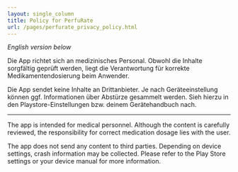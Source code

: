 ```yaml
---
layout: single_column
title: Policy for PerfuRate
url: /pages/perfurate_privacy_policy.html
---
```


*English version below*

Die App richtet sich an medizinisches Personal. Obwohl die Inhalte sorgfältig geprüft werden, liegt die Verantwortung für korrekte Medikamentendosierung beim Anwender.

Die App sendet keine Inhalte an Drittanbieter. Je nach Geräteeinstellung können ggf. Informationen über Abstürze gesammelt werden. Sieh hierzu in den Playstore-Einstellungen bzw. deinem Gerätehandbuch nach.

--------------

The app is intended for medical personnel. Although the content is carefully reviewed, the responsibility for correct medication dosage lies with the user.

The app does not send any content to third parties. Depending on device settings, crash information may be collected. Please refer to the Play Store settings or your device manual for more information.

